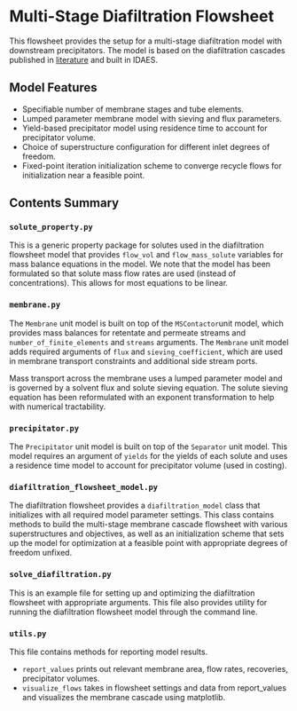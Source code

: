 # Multi-Stage Diafiltration Flowsheet
This flowsheet provides the setup for a multi-stage diafiltration model with downstream precipitators. The model is based on the diafiltration cascades published in [literature](https://pubs.acs.org/doi/full/10.1021/acssuschemeng.2c02862) and built in IDAES.

## Model Features
- Specifiable number of membrane stages and tube elements. 
- Lumped parameter membrane model with sieving and flux parameters.
- Yield-based precipitator model using residence time to account for precipitator volume.
- Choice of superstructure configuration for different inlet degrees of freedom.
- Fixed-point iteration initialization scheme to converge recycle flows for initialization near a feasible point.

## Contents Summary
### `solute_property.py`
This is a generic property package for solutes used in the diafiltration flowsheet model that provides `flow_vol` and `flow_mass_solute` variables for mass balance equations in the model. We note that the model has been formulated so that solute mass flow rates are used (instead of concentrations). This allows for most equations to be linear.

### `membrane.py`
The `Membrane` unit model is built on top of the `MSContactor`unit model, which provides mass balances for retentate and permeate streams and `number_of_finite_elements` and `streams` arguments. The `Membrane` unit model adds required arguments of `flux` and `sieving_coefficient`, which are used in membrane transport constraints and additional side stream ports.

Mass transport across the membrane uses a lumped parameter model and is governed by a solvent flux and solute sieving equation. The solute sieving equation has been reformulated with an exponent transformation to help with numerical tractability.

### `precipitator.py`
The `Precipitator` unit model is built on top of the `Separator` unit model. This model requires an argument of `yields` for the yields of each solute and uses a residence time model to account for precipitator volume (used in costing).

### `diafiltration_flowsheet_model.py`
The diafiltration flowsheet provides a `diafiltration_model` class that initializes with all required model parameter settings. This class contains methods to build the multi-stage membrane cascade flowsheet with various superstructures and objectives, as well as an initialization scheme that sets up the model for optimization at a feasible point with appropriate degrees of freedom unfixed.

### `solve_diafiltration.py`
This is an example file for setting up and optimizing the diafiltration flowsheet with appropriate arguments. This file also provides utility for running the diafiltration flowsheet model through the command line.

### `utils.py`
This file contains methods for reporting model results.
- `report_values` prints out relevant membrane area, flow rates, recoveries, precipitator volumes.
- `visualize_flows` takes in flowsheet settings and data from report_values and visualizes the membrane cascade using matplotlib.

